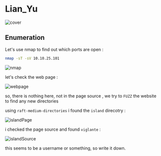 # Lian_Yu

![cover](https://github.com/Git-K3rnel/TryHackMe/assets/127470407/e0b3e246-0819-4181-aaf8-8ead35392b65)


## Enumeration
Let's use nmap to find out which ports are open :

```bash
nmap -sT -sV 10.10.25.101
```
![nmap](https://github.com/Git-K3rnel/TryHackMe/assets/127470407/781bb240-0369-4cbc-9e55-ba3991a93916)

let's check the web page :

![webpage](https://github.com/Git-K3rnel/TryHackMe/assets/127470407/61e43eae-f86b-499b-ab84-3645d60a561d)

so, there is nothing here, not in the page source , we try to `FUZZ` the website to find any new directories

using `raft-medium-directories` i found the `island` direcotry :

![islandPage](https://github.com/Git-K3rnel/TryHackMe/assets/127470407/004d4388-7ff0-4d96-8702-4feb349f720a)

i checked the page source and found `viglante` :

![islandSource](https://github.com/Git-K3rnel/TryHackMe/assets/127470407/a2d3a6d9-ce3b-4cf3-b574-5367490c7c1b)


this seems to be a username or something, so write it down.

